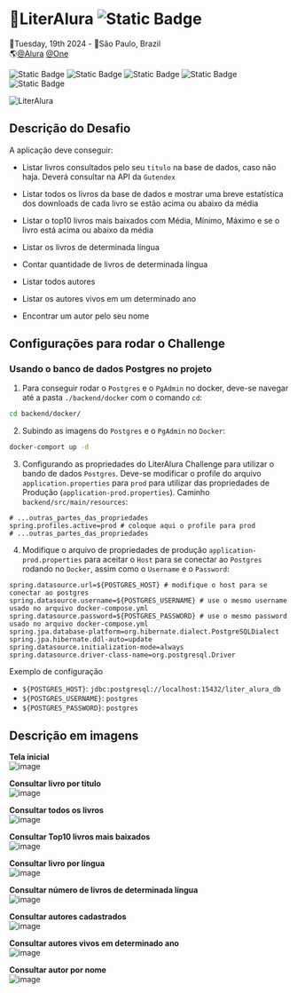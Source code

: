 # 📖LiterAlura ![Static Badge](https://img.shields.io/badge/CONCLU%C3%8DDO-%236DB33F?style=flat-square&color=%236DB33F)
📅Tuesday, 19th 2024 - 📍São Paulo, Brazil<br>
🌎[@Alura](https://www.alura.com.br/) [@One](https://www.oracle.com/br/)<br>
 
![Static Badge](https://img.shields.io/badge/SpringBoot-%236DB33F?style=for-the-badge&logo=springboot&labelColor=black)
![Static Badge](https://img.shields.io/badge/Postgresql-4169E1?style=for-the-badge&logo=postgresql&logoColor=white&labelColor=black)
![Static Badge](https://img.shields.io/badge/Javascript-%23F7DF1E?style=for-the-badge&logo=javascript&labelColor=black)
![Static Badge](https://img.shields.io/badge/HTML5-%23E34F26?style=for-the-badge&logo=html5&labelColor=black)
![Static Badge](https://img.shields.io/badge/CSS3-%231572B6?style=for-the-badge&logo=css3&logoColor=%231572B6&labelColor=black)

![LiterAlura](https://github.com/user-attachments/assets/1d249375-fdda-4422-8a0b-1fe7a51e5511)

## Descrição do Desafio
A aplicação deve conseguir:
- Listar livros consultados pelo seu `titulo` na base de dados, caso não haja. Deverá consultar na API da `Gutendex`
- Listar todos os livros da base de dados e mostrar uma breve estatística dos downloads de cada livro se estão acima ou abaixo da média
- Listar o top10 livros mais baixados com Média, Mínimo, Máximo e se o livro está acima ou abaixo da média
- Listar os livros de determinada língua
- Contar quantidade de livros de determinada língua

- Listar todos autores
- Listar os autores vivos em um determinado ano
- Encontrar um autor pelo seu nome

## Configurações para rodar o Challenge

### Usando o banco de dados Postgres no projeto
1. Para conseguir rodar o `Postgres` e o `PgAdmin` no docker, deve-se navegar até a pasta `./backend/docker` com o comando `cd`: 
```bash
cd backend/docker/
```

2. Subindo as imagens do `Postgres` e o `PgAdmin` no `Docker`:
```bash
docker-comport up -d
```

3. Configurando as propriedades do LiterAlura Challenge para utilizar o bando de dados `Postgres`. Deve-se modificar o profile do arquivo `application.properties`
   para `prod` para utilizar das propriedades de Produção (`application-prod.properties`). Caminho `backend/src/main/resources`:
```properties
# ...outras_partes_das_propriedades
spring.profiles.active=prod # coloque aqui o profile para prod
# ...outras_partes_das_propriedades
```

4. Modifique o arquivo de propriedades de produção `application-prod.properties` para aceitar o `Host` para se conectar ao `Postgres` rodando no `Docker`,
   assim como o `Username` e o `Password`:
```properties
spring.datasource.url=${POSTGRES_HOST} # modifique o host para se conectar ao postgres
spring.datasource.username=${POSTGRES_USERNAME} # use o mesmo username usado no arquivo docker-compose.yml
spring.datasource.password=${POSTGRES_PASSWORD} # use o mesmo password usado no arquivo docker-compose.yml
spring.jpa.database-platform=org.hibernate.dialect.PostgreSQLDialect
spring.jpa.hibernate.ddl-auto=update
spring.datasource.initialization-mode=always
spring.datasource.driver-class-name=org.postgresql.Driver
```
Exemplo de configuração
- `${POSTGRES_HOST}`: `jdbc:postgresql://localhost:15432/liter_alura_db`
- `${POSTGRES_USERNAME}`: `postgres`
- `${POSTGRES_PASSWORD}`: `postgres`

## Descrição em imagens
**Tela inicial**<br>
![image](https://github.com/user-attachments/assets/480c3356-1983-414a-992d-f378c7d30e39)

**Consultar livro por titulo**<br>
![image](https://github.com/user-attachments/assets/5653dbbb-a51b-4cb0-aefe-b5199222c135)

**Consultar todos os livros**<br>
![image](https://github.com/user-attachments/assets/f9d2ac5f-d6d4-46f3-9884-8093e431e7a2)

**Consultar Top10 livros mais baixados**<br>
![image](https://github.com/user-attachments/assets/11f0f11f-3f7b-4bd2-b3ac-fccbf574c826)

**Consultar livro por língua**<br>
![image](https://github.com/user-attachments/assets/79d70485-cd43-4dfe-91fc-61390726d822)

**Consultar número de livros de determinada língua**<br>
![image](https://github.com/user-attachments/assets/8c62f344-8260-4a66-9a46-414153b72570)

**Consultar autores cadastrados**<br>
![image](https://github.com/user-attachments/assets/d0845291-58b1-469d-a767-640caabfcc49)

**Consultar autores vivos em determinado ano**<br>
![image](https://github.com/user-attachments/assets/1d34e167-9708-47dd-b94f-6caec83a6cac)

**Consultar autor por nome**<br>
![image](https://github.com/user-attachments/assets/fdc77a5b-5981-433a-b4fe-aa5b369c4aa3)
